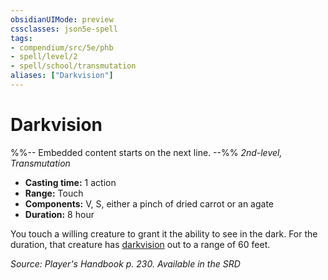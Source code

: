 ```yaml
---
obsidianUIMode: preview
cssclasses: json5e-spell
tags:
- compendium/src/5e/phb
- spell/level/2
- spell/school/transmutation
aliases: ["Darkvision"]
---
```

# Darkvision
%%-- Embedded content starts on the next line. --%%
*2nd-level, Transmutation*  

- **Casting time:** 1 action
- **Range:** Touch
- **Components:** V, S, either a pinch of dried carrot or an agate
- **Duration:** 8 hour

You touch a willing creature to grant it the ability to see in the dark. For the duration, that creature has [darkvision](2-Mechanics/CLI/rules/senses.md#Darkvision) out to a range of 60 feet.

*Source: Player's Handbook p. 230. Available in the <span title='Systems Reference Document (5.1)'>SRD</span>*